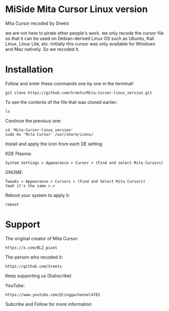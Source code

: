 # MiSide Mita Cursor Linux version
Mita Cursor recoded by Sreetx


we are not here to pirate other people's work. we only recode the cursor file so that it can be used on Debian-derived Linux OS such as Ubuntu, Kali Linux, Linux Lite, etc.
Initially this cursor was only available for Windows and Mac natively. So we recoded it.

# Installation

Follow and enter these commands one by one in the terminal!

    git clone https://github.com/Sreetx/Mita-Cursor-linux_version.git

To see the contents of the file that was cloned earlier:

    ls

Continue the previous one:

    cd 'Mita-Cursor-linux_version'
    sudo mv 'Mita Cursor' /usr/share/icons/

Install and apply the icon from each DE setting

KDE Plasma:

    System Settings > Appearance > Cursor > (Find and select Mita Cursors)

GNOME:

    Tweaks > Appearance > Cursors > (Find and Select Mita Cursors)
    Yeah it's the same >.<

Reboot your system to apply it:

    reboot

# Support

The original creator of Mita Cursor:

    https://x.com/BLZ_pixel

The person who recoded it:

    https://github.com/Sreetx

Keep supporting us (Subscribe)

YouTube:

    https://www.youtube.com/@linggachannel4781
    
Subcribe and Follow for more information
